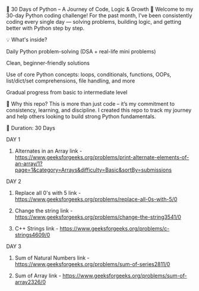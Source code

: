 
🚀 30 Days of Python – A Journey of Code, Logic & Growth 🐍
Welcome to my 30-day Python coding challenge!
For the past month, I've been consistently coding every single day — solving problems, building logic, and getting better with Python step by step.

💡 What's inside?

Daily Python problem-solving (DSA + real-life mini problems)

Clean, beginner-friendly solutions

Use of core Python concepts: loops, conditionals, functions, OOPs, list/dict/set comprehensions, file handling, and more

Gradual progress from basic to intermediate level

🔧 Why this repo?
This is more than just code – it’s my commitment to consistency, learning, and discipline.
I created this repo to track my journey and help others looking to build strong Python fundamentals.

📅 Duration: 30 Days

DAY 1
1. Alternates in an Array
link - https://www.geeksforgeeks.org/problems/print-alternate-elements-of-an-array/1?page=1&category=Arrays&difficulty=Basic&sortBy=submissions

DAY 2 
1. Replace all 0's with 5
link - https://www.geeksforgeeks.org/problems/replace-all-0s-with-5/0

2. Change the string
link - https://www.geeksforgeeks.org/problems/change-the-string3541/0

3. C++ Strings
link - https://www.geeksforgeeks.org/problems/c-strings4609/0

DAY 3
1. Sum of Natural Numbers
link - https://www.geeksforgeeks.org/problems/sum-of-series2811/0

2. Sum of Array
link - https://www.geeksforgeeks.org/problems/sum-of-array2326/0






